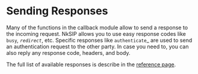 # Sending Responses

Many of the functions in the callback module allow to send a response to the incoming request. NkSIP allows you to use easy response codes like `busy`_, `redirect`_, etc. Specific responses like `authenticate`_ are used to send an authentication request to the other party. In case you need to, you can also reply any response code, headers, and body. 

The full list of available responses is describe in the [reference page](../reference/responses.md).

